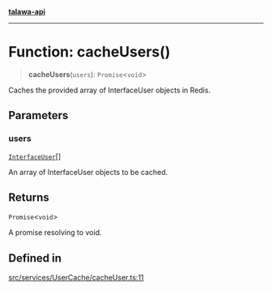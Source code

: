 [**talawa-api**](../../../../README.md)

***

# Function: cacheUsers()

> **cacheUsers**(`users`): `Promise`\<`void`\>

Caches the provided array of InterfaceUser objects in Redis.

## Parameters

### users

[`InterfaceUser`](../../../../models/User/interfaces/InterfaceUser.md)[]

An array of InterfaceUser objects to be cached.

## Returns

`Promise`\<`void`\>

A promise resolving to void.

## Defined in

[src/services/UserCache/cacheUser.ts:11](https://github.com/Suyash878/talawa-api/blob/f376d03c37e9acd046e7cc983947432c95f74442/src/services/UserCache/cacheUser.ts#L11)
